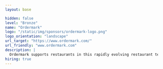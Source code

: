 ```yaml
---
layout: base

hidden: false
level: "Bronze"
name: "Ordermark"
logo: "/static/img/sponsors/ordermark-logo.png"
logo_orientation: "landscape"
url_target: "https://www.ordermark.com/"
url_friendly: "www.ordermark.com"
description: |
  Ordermark supports restaurants in this rapidly evolving restaurant tech and online ordering space. Our products and services help restaurants adapt to changing consumer trends and technology, while also unlocking new markets and increasing revenue.
hiring: true
---
```


